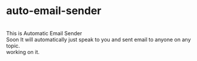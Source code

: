 # auto-email-sender
<br>
This is Automatic Email Sender
<br>
Soon It will automatically just speak to you and sent email to anyone on any topic.
<br>
working on it.
